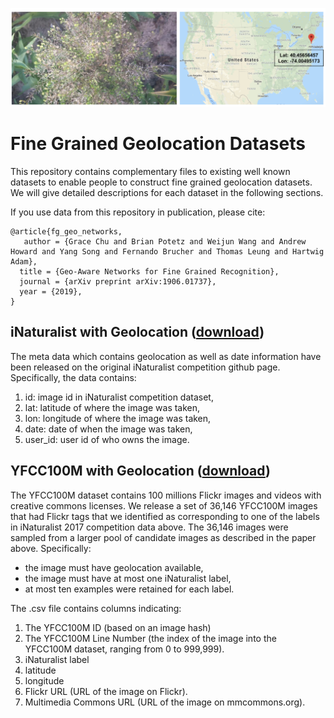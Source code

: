 ![alt text](https://raw.githubusercontent.com/visipedia/fg_geo/master/assets/banner.png)

# Fine Grained Geolocation Datasets

This repository contains complementary files to existing well known datasets to enable people to construct fine grained geolocation datasets. We will give detailed descriptions for each dataset in the following sections.

If you use data from this repository in publication, please cite:
```
@article{fg_geo_networks,
   author = {Grace Chu and Brian Potetz and Weijun Wang and Andrew Howard and Yang Song and Fernando Brucher and Thomas Leung and Hartwig Adam},
  title = {Geo-Aware Networks for Fine Grained Recognition},
  journal = {arXiv preprint arXiv:1906.01737},
  year = {2019},
}
```

## iNaturalist with Geolocation ([download](https://github.com/visipedia/inat_comp/tree/master/2017#updates))

The meta data which contains geolocation as well as date information have been released on the original iNaturalist competition github page. Specifically, the data contains:

1. id: image id in iNaturalist competition dataset,
2. lat: latitude of where the image was taken,
3. lon: longitude of where the image was taken,
4. date: date of when the image was taken,
5. user_id: user id of who owns the image.

## YFCC100M with Geolocation ([download](https://github.com/visipedia/fg_geo/blob/master/data/yfcc100m_geolocated_inat2017species.csv.zip))

The YFCC100M dataset contains 100 millions Flickr images and videos with creative commons licenses. We release a set of 36,146 YFCC100M images that had Flickr tags that we identified as corresponding to one of the labels in iNaturalist 2017 competition data above. The 36,146 images were sampled from a larger pool of candidate images as described in the paper above. Specifically:

* the image must have geolocation available,
* the image must have at most one iNaturalist label,
* at most ten examples were retained for each label.

The .csv file contains columns indicating:

1. The YFCC100M ID (based on an image hash)
2. The YFCC100M Line Number (the index of the image into the YFCC100M dataset, ranging from 0 to 999,999).
3. iNaturalist label
4. latitude
5. longitude
6. Flickr URL (URL of the image on Flickr).
7. Multimedia Commons URL (URL of the image on mmcommons.org).

